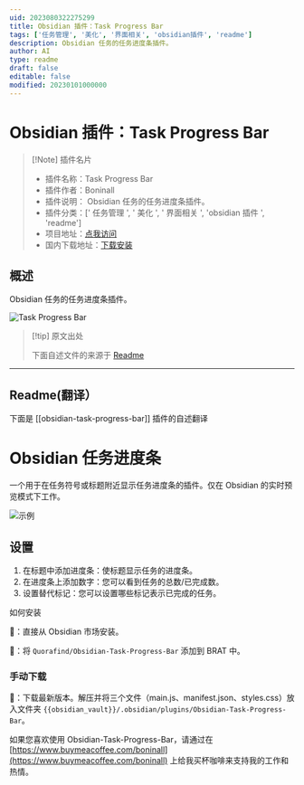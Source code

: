 ```yaml
---
uid: 2023080322275299
title: Obsidian 插件：Task Progress Bar
tags: ['任务管理', '美化', '界面相关', 'obsidian插件', 'readme']
description: Obsidian 任务的任务进度条插件。
author: AI
type: readme
draft: false
editable: false
modified: 20230101000000
---
```


# Obsidian 插件：Task Progress Bar

> [!Note] 插件名片
> - 插件名称：Task Progress Bar
> - 插件作者：Boninall
> - 插件说明： Obsidian 任务的任务进度条插件。
> - 插件分类：[' 任务管理 ', ' 美化 ', ' 界面相关 ', 'obsidian 插件 ', 'readme']
> - 项目地址：[点我访问](https://github.com/Quorafind/Obsidian-Task-Progress-Bar)
> - 国内下载地址：[下载安装](https://pkmer.cn/products/plugin/pluginMarket/?obsidian-task-progress-bar)

## 概述

 Obsidian 任务的任务进度条插件。

![Task Progress Bar](https://cdn.pkmer.cn/covers/obsidian-task-progress-bar.png!pkmer)

> [!tip] 原文出处
>
>下面自述文件的来源于 [Readme](https://ghproxy.net/https://raw.githubusercontent.com/Quorafind/Obsidian-Task-Progress-Bar/master/README.md)
>

---

## Readme(翻译）

下面是 [[obsidian-task-progress-bar]] 插件的自述翻译

# Obsidian 任务进度条

一个用于在任务符号或标题附近显示任务进度条的插件。仅在 Obsidian 的实时预览模式下工作。

![示例](./media/example.gif)

## 设置

1. 在标题中添加进度条：使标题显示任务的进度条。
2. 在进度条上添加数字：您可以看到任务的总数/已完成数。
3. 设置替代标记：您可以设置哪些标记表示已完成的任务。

如何安装

💜：直接从 Obsidian 市场安装。

🚗：将 `Quorafind/Obsidian-Task-Progress-Bar` 添加到 BRAT 中。

### 手动下载

🚚：下载最新版本。解压并将三个文件（main.js、manifest.json、styles.css）放入文件夹 `{{obsidian_vault}}/.obsidian/plugins/Obsidian-Task-Progress-Bar`。

如果您喜欢使用 Obsidian-Task-Progress-Bar，请通过在 [https://www.buymeacoffee.com/boninall](https://www.buymeacoffee.com/boninall) 上给我买杯咖啡来支持我的工作和热情。
